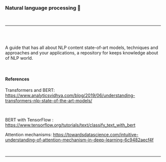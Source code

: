 ### Natural language processing 📄
<br>
<hr>
<br>
<br>


A guide that has all about NLP content state-of-art models, techniques and approaches and your applications, a repository for keeps knowledge about of NLP world.






<br>

#### References 

Transformers and BERT: https://www.analyticsvidhya.com/blog/2019/06/understanding-transformers-nlp-state-of-the-art-models/

<br>

BERT with TensorFlow : https://www.tensorflow.org/tutorials/text/classify_text_with_bert


Attention mechanisms: https://towardsdatascience.com/intuitive-understanding-of-attention-mechanism-in-deep-learning-6c9482aecf4f


<br>
<hr>
<br>


